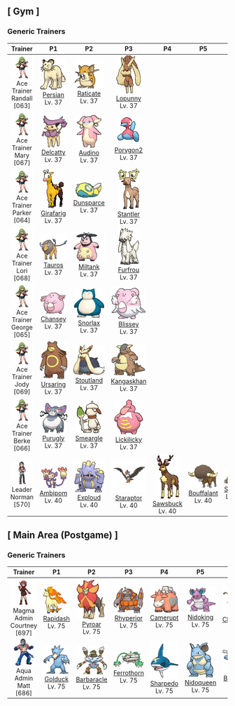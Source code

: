 ## [ Gym ]

### Generic Trainers

| Trainer | P1 | P2 | P3 | P4 | P5 | P6 |
|:-------:|:--:|:--:|:--:|:--:|:--:|:--:|
| ![Ace Trainer Randall](../../assets/trainers/ace_trainer.png "Ace Trainer Randall")<br>Ace Trainer Randall [063] | <div class="sprite-cell">![Persian](../../assets/sprites/persian/front.gif "Persian: Persian has six bold whiskers that give it a look of toughness. The whiskers sense air movements to determine what is in the Pokémon’s surrounding vicinity. It becomes docile if grabbed by the whiskers.")<br>[Persian](../../pokemon/persian.md)<br>Lv. 37</div> | <div class="sprite-cell">![Raticate](../../assets/sprites/raticate/front.gif "Raticate: Raticate’s sturdy fangs grow steadily. To keep them ground down, it gnaws on rocks and logs. It may even chew on the walls of houses.")<br>[Raticate](../../pokemon/raticate.md)<br>Lv. 37</div> | <div class="sprite-cell">![Lopunny](../../assets/sprites/lopunny/front.gif "Lopunny: The ears appear to be delicate. If they are touched roughly, it kicks with its graceful legs.")<br>[Lopunny](../../pokemon/lopunny.md)<br>Lv. 37</div> |
| ![Ace Trainer Mary](../../assets/trainers/ace_trainer.png "Ace Trainer Mary")<br>Ace Trainer Mary [067] | <div class="sprite-cell">![Delcatty](../../assets/sprites/delcatty/front.gif "Delcatty: Delcatty sleeps anywhere it wants without keeping a permanent nest. If other Pokémon approach it as it sleeps, this Pokémon will never fight—it will just move away somewhere else.")<br>[Delcatty](../../pokemon/delcatty.md)<br>Lv. 37</div> | <div class="sprite-cell">![Audino](../../assets/sprites/audino/front.gif "Audino: It touches others with the feelers on its ears, using the sound of their heartbeats to tell how they are feeling.")<br>[Audino](../../pokemon/audino.md)<br>Lv. 37</div> | <div class="sprite-cell">![Porygon2](../../assets/sprites/porygon2/front.gif "Porygon2: Porygon2 was created by humans using the power of science. The man-made Pokémon has been endowed with artificial intelligence that enables it to learn new gestures and emotions on its own.")<br>[Porygon2](../../pokemon/porygon2.md)<br>Lv. 37</div> |
| ![Ace Trainer Parker](../../assets/trainers/ace_trainer.png "Ace Trainer Parker")<br>Ace Trainer Parker [064] | <div class="sprite-cell">![Girafarig](../../assets/sprites/girafarig/front.gif "Girafarig: Girafarig’s rear head contains a tiny brain that is too small for thinking. However, the rear head doesn’t need to sleep, so it can keep watch over its surroundings 24 hours a day.")<br>[Girafarig](../../pokemon/girafarig.md)<br>Lv. 37</div> | <div class="sprite-cell">![Dunsparce](../../assets/sprites/dunsparce/front.gif "Dunsparce: Dunsparce has a drill for its tail. It uses this tail to burrow into the ground backward. This Pokémon is known to make its nest in complex shapes deep under the ground.")<br>[Dunsparce](../../pokemon/dunsparce.md)<br>Lv. 37</div> | <div class="sprite-cell">![Stantler](../../assets/sprites/stantler/front.gif "Stantler: Stantler’s magnificent antlers were traded at high prices as works of art. As a result, this Pokémon was hunted close to extinction by those who were after the priceless antlers.")<br>[Stantler](../../pokemon/stantler.md)<br>Lv. 37</div> |
| ![Ace Trainer Lori](../../assets/trainers/ace_trainer.png "Ace Trainer Lori")<br>Ace Trainer Lori [068] | <div class="sprite-cell">![Tauros](../../assets/sprites/tauros/front.gif "Tauros: This Pokémon is not satisfied unless it is rampaging at all times. If there is no opponent for Tauros to battle, it will charge at thick trees and knock them down to calm itself.")<br>[Tauros](../../pokemon/tauros.md)<br>Lv. 37</div> | <div class="sprite-cell">![Miltank](../../assets/sprites/miltank/front.gif "Miltank: Miltank gives over five gallons of milk on a daily basis. Its sweet milk is enjoyed by children and grown-ups alike. People who can’t drink milk turn it into yogurt and eat it instead.")<br>[Miltank](../../pokemon/miltank.md)<br>Lv. 37</div> | <div class="sprite-cell">![Furfrou](../../assets/sprites/furfrou/front.gif "Furfrou: Historically, in the Kalos region, these Pokémon were the designated guardians of the king.")<br>[Furfrou](../../pokemon/furfrou.md)<br>Lv. 37</div> |
| ![Ace Trainer George](../../assets/trainers/ace_trainer.png "Ace Trainer George")<br>Ace Trainer George [065] | <div class="sprite-cell">![Chansey](../../assets/sprites/chansey/front.gif "Chansey: Chansey lays nutritionally excellent eggs on an everyday basis. The eggs are so delicious, they are easily and eagerly devoured by even those people who have lost their appetite.")<br>[Chansey](../../pokemon/chansey.md)<br>Lv. 37</div> | <div class="sprite-cell">![Snorlax](../../assets/sprites/snorlax/front.gif "Snorlax: Snorlax’s typical day consists of nothing more than eating and sleeping. It is such a docile Pokémon that there are children who use its expansive belly as a place to play.")<br>[Snorlax](../../pokemon/snorlax.md)<br>Lv. 37</div> | <div class="sprite-cell">![Blissey](../../assets/sprites/blissey/front.gif "Blissey: Blissey senses sadness with its fluffy coat of fur. If it does so, this Pokémon will rush over to a sad person, no matter how far away, to share a Lucky Egg that brings a smile to any face.")<br>[Blissey](../../pokemon/blissey.md)<br>Lv. 37</div> |
| ![Ace Trainer Jody](../../assets/trainers/ace_trainer.png "Ace Trainer Jody")<br>Ace Trainer Jody [069] | <div class="sprite-cell">![Ursaring](../../assets/sprites/ursaring/front.gif "Ursaring: In the forests inhabited by Ursaring, it is said that there are many streams and towering trees where they gather food. This Pokémon walks through its forest gathering food every day.")<br>[Ursaring](../../pokemon/ursaring.md)<br>Lv. 37</div> | <div class="sprite-cell">![Stoutland](../../assets/sprites/stoutland/front.gif "Stoutland: Being wrapped in its long fur is so comfortable that a person would be fine even overnight on a wintry mountain.")<br>[Stoutland](../../pokemon/stoutland.md)<br>Lv. 37</div> | <div class="sprite-cell">![Kangaskhan](../../assets/sprites/kangaskhan/front.gif "Kangaskhan: If you come across a young Kangaskhan playing by itself, you must never disturb it or attempt to catch it. The baby Pokémon’s parent is sure to be in the area, and it will become violently enraged at you.")<br>[Kangaskhan](../../pokemon/kangaskhan.md)<br>Lv. 37</div> |
| ![Ace Trainer Berke](../../assets/trainers/ace_trainer.png "Ace Trainer Berke")<br>Ace Trainer Berke [066] | <div class="sprite-cell">![Purugly](../../assets/sprites/purugly/front.gif "Purugly: To make itself appear intimidatingly beefy, it tightly cinches its waist with its twin tails.")<br>[Purugly](../../pokemon/purugly.md)<br>Lv. 37</div> | <div class="sprite-cell">![Smeargle](../../assets/sprites/smeargle/front.gif "Smeargle: Smeargle marks the boundaries of its territory using a body fluid that leaks out from the tip of its tail. Over 5,000 different marks left by this Pokémon have been found.")<br>[Smeargle](../../pokemon/smeargle.md)<br>Lv. 37</div> | <div class="sprite-cell">![Lickilicky](../../assets/sprites/lickilicky/front.gif "Lickilicky: Their saliva contains lots of components that can dissolve anything. The numbness caused by their lick does not dissipate.")<br>[Lickilicky](../../pokemon/lickilicky.md)<br>Lv. 37</div> |
| ![Leader Norman](../../assets/important_trainers/norman.png "Leader Norman")<br>Leader Norman [570] | <div class="sprite-cell">![Ambipom](../../assets/sprites/ambipom/front.gif "Ambipom: To eat, it deftly shucks nuts with its two tails. It rarely uses its arms now.")<br>[Ambipom](../../pokemon/ambipom.md)<br>Lv. 40</div> | <div class="sprite-cell">![Exploud](../../assets/sprites/exploud/front.gif "Exploud: Exploud communicates its feelings to the others by emitting whistle-like sounds from the tubes on its body. This Pokémon only raises its voice when it is in battle.")<br>[Exploud](../../pokemon/exploud.md)<br>Lv. 40</div> | <div class="sprite-cell">![Staraptor](../../assets/sprites/staraptor/front.gif "Staraptor: When Staravia evolve into Staraptor, they leave the flock to live alone. They have sturdy wings.")<br>[Staraptor](../../pokemon/staraptor.md)<br>Lv. 40</div> | <div class="sprite-cell">![Sawsbuck](../../assets/sprites/sawsbuck/front.gif "Sawsbuck: They migrate according to the seasons, so some people call Sawsbuck the harbingers of spring.")<br>[Sawsbuck](../../pokemon/sawsbuck.md)<br>Lv. 40</div> | <div class="sprite-cell">![Bouffalant](../../assets/sprites/bouffalant/front.gif "Bouffalant: Their fluffy fur absorbs damage, even if they strike foes with a fierce headbutt.")<br>[Bouffalant](../../pokemon/bouffalant.md)<br>Lv. 40</div> | <div class="sprite-cell">![Slaking](../../assets/sprites/slaking/front.gif "Slaking: Wherever Slaking live, rings of over a yard in diameter appear in grassy fields. They are made by the Pokémon as it eats all the grass within reach while lying prone on the ground.")<br>[Slaking](../../pokemon/slaking.md)<br>Lv. 42</div> |

## [ Main Area (Postgame) ]

### Generic Trainers

| Trainer | P1 | P2 | P3 | P4 | P5 | P6 |
|:-------:|:--:|:--:|:--:|:--:|:--:|:--:|
| ![Magma Admin Courtney](../../assets/important_trainers/courtney.png "Magma Admin Courtney")<br>Magma Admin Courtney [697] | <div class="sprite-cell">![Rapidash](../../assets/sprites/rapidash/front.gif "Rapidash: Rapidash usually can be seen casually cantering in the fields and plains. However, when this Pokémon turns serious, its fiery manes flare and blaze as it gallops its way up to 150 mph.")<br>[Rapidash](../../pokemon/rapidash.md)<br>Lv. 75</div> | <div class="sprite-cell">![Pyroar](../../assets/sprites/pyroar/front.gif "Pyroar: With fiery breath of more than 10,000 degrees Fahrenheit, they viciously threaten any challenger. The females protect the pride’s cubs.")<br>[Pyroar](../../pokemon/pyroar.md)<br>Lv. 75</div> | <div class="sprite-cell">![Rhyperior](../../assets/sprites/rhyperior/front.gif "Rhyperior: It puts rocks in holes in its palms and uses its muscles to shoot them. Geodude are shot at rare times.")<br>[Rhyperior](../../pokemon/rhyperior.md)<br>Lv. 75</div> | <div class="sprite-cell">![Camerupt](../../assets/sprites/camerupt/front.gif "Camerupt: The humps on Camerupt’s back are formed by a transformation of its bones. They sometimes blast out molten magma. This Pokémon apparently erupts often when it is enraged.")<br>[Camerupt](../../pokemon/camerupt.md)<br>Lv. 75</div> | <div class="sprite-cell">![Nidoking](../../assets/sprites/nidoking/front.gif "Nidoking: Nidoking’s thick tail packs enormously destructive power. With one swing, it can topple a metal transmission tower. Once this Pokémon goes on a rampage, there is no stopping it.")<br>[Nidoking](../../pokemon/nidoking.md)<br>Lv. 75</div> | <div class="sprite-cell">![Charizard](../../assets/sprites/charizard/front.gif "Charizard: Charizard flies around the sky in search of powerful opponents. It breathes fire of such great heat that it melts anything. However, it never turns its fiery breath on any opponent weaker than itself.")<br>[Charizard](../../pokemon/charizard.md)<br>Lv. 77</div> |
| ![Aqua Admin Matt](../../assets/important_trainers/matt.png "Aqua Admin Matt")<br>Aqua Admin Matt [686] | <div class="sprite-cell">![Golduck](../../assets/sprites/golduck/front.gif "Golduck: Golduck is the fastest swimmer among all Pokémon. It swims effortlessly, even in a rough, stormy sea. It sometimes rescues people from wrecked ships floundering in high seas.")<br>[Golduck](../../pokemon/golduck.md)<br>Lv. 75</div> | <div class="sprite-cell">![Barbaracle](../../assets/sprites/barbaracle/front.gif "Barbaracle: Barbaracle’s legs and hands have minds of their own, and they will move independently. But they usually follow the head’s orders.")<br>[Barbaracle](../../pokemon/barbaracle.md)<br>Lv. 75</div> | <div class="sprite-cell">![Ferrothorn](../../assets/sprites/ferrothorn/front.gif "Ferrothorn: They attach themselves to cave ceilings, firing steel spikes at targets passing beneath them.")<br>[Ferrothorn](../../pokemon/ferrothorn.md)<br>Lv. 75</div> | <div class="sprite-cell">![Sharpedo](../../assets/sprites/sharpedo/front.gif "Sharpedo: Sharpedo can swim at speeds of up to 75 mph by jetting seawater out of its backside. This Pokémon’s drawback is its inability to swim long distances.")<br>[Sharpedo](../../pokemon/sharpedo.md)<br>Lv. 75</div> | <div class="sprite-cell">![Nidoqueen](../../assets/sprites/nidoqueen/front.gif "Nidoqueen: Nidoqueen’s body is encased in extremely hard scales. It is adept at sending foes flying with harsh tackles. This Pokémon is at its strongest when it is defending its young.")<br>[Nidoqueen](../../pokemon/nidoqueen.md)<br>Lv. 75</div> | <div class="sprite-cell">![Blastoise](../../assets/sprites/blastoise/front.gif "Blastoise: Blastoise has water spouts that protrude from its shell. The water spouts are very accurate. They can shoot bullets of water with enough accuracy to strike empty cans from a distance of over 160 feet.")<br>[Blastoise](../../pokemon/blastoise.md)<br>Lv. 77</div> |


